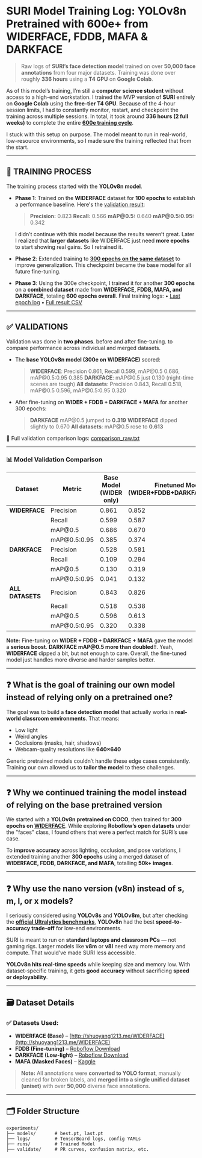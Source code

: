 # SURI Model Training Log: YOLOv8n Pretrained with 600e+ from WIDERFACE, FDDB, MAFA & DARKFACE

> Raw logs of **SURI’s face detection model** trained on over **50,000 face annotations** from four major datasets. Training was done over roughly **336 hours** using a **T4 GPU** on **Google Colab**.

As of this model’s training, I’m still a **computer science student** without access to a high-end workstation. I trained the MVP version of **SURI** entirely on **Google Colab** using the **free-tier T4 GPU**. Because of the 4-hour session limits, I had to constantly monitor, restart, and checkpoint the training across multiple sessions. In total, it took around **336 hours (2 full weeks)** to complete the entire **[600e training cycle](https://github.com/johnraivenolazo/suri/tree/main/experiments/runs/train_wider300e_on_widerface-fddb-darkface-mafa_as-300e)**.

I stuck with this setup on purpose. The model meant to run in real-world, low-resource environments, so I made sure the training reflected that from the start.

---

## 🧠 TRAINING PROCESS

The training process started with the **YOLOv8n model**.

* **Phase 1**: Trained on the **WIDERFACE** dataset for **100 epochs** to establish a performance baseline. Here's the [validation result](https://github.com/johnraivenolazo/suri/blob/main/experiments/logs/metrics/yolov8n_widerface100e_val-widerface.txt):

  > **Precision:** 0.823
  > **Recall:** 0.566
  > **mAP\@0.5:** 0.640
  > **mAP\@0.5:0.95:** 0.342

  I didn’t continue with this model because the results weren’t great. Later I realized that **larger datasets** like WIDERFACE just need **more epochs** to start showing real gains. So I retrained it.

* **Phase 2**: Extended training to **[300 epochs on the same dataset](https://github.com/johnraivenolazo/suri/blob/main/experiments/models/wider300e.pt)** to improve generalization. This checkpoint became the base model for all future fine-tuning.

* **Phase 3**: Using the 300e checkpoint, I trained it for another **300 epochs** on a **combined dataset** made from **WIDERFACE, FDDB, MAFA, and DARKFACE**, totaling **600 epochs overall**.
  Final training logs:
  • [Last epoch log](https://github.com/johnraivenolazo/suri/blob/main/experiments/runs/train_wider300e_on_widerface-fddb-darkface-mafa_as-300e/results.txt)
  • [Full result CSV](https://github.com/johnraivenolazo/suri/blob/main/experiments/runs/train_wider300e_on_widerface-fddb-darkface-mafa_as-300e/results.csv)

---

## ✅ VALIDATIONS

Validation was done in **two phases**. before and after fine-tuning. to compare performance across individual and merged datasets.

* The **base YOLOv8n model (300e on WIDERFACE)** scored:

  > **WIDERFACE**: Precision 0.861, Recall 0.599, mAP\@0.5 0.686, mAP\@0.5:0.95 0.385
  > **DARKFACE**: mAP\@0.5 just 0.130 (night-time scenes are tough)
  > **All datasets**: Precision 0.843, Recall 0.518, mAP\@0.5 0.596, mAP\@0.5:0.95 0.320

* After fine-tuning on **WIDER + FDDB + DARKFACE + MAFA** for another 300 epochs:

  > **DARKFACE** mAP\@0.5 jumped to **0.319**
  > **WIDERFACE** dipped slightly to 0.670
  > **All datasets**: mAP\@0.5 rose to **0.613**

🔗 Full validation comparison logs: [comparison\_raw.txt](https://github.com/johnraivenolazo/suri/blob/main/experiments/validate/comparison_raw.txt)

---

### 📊 Model Validation Comparison

| Dataset          | Metric        | **Base Model** (WIDER only) | **Finetuned Model** (WIDER+FDDB+DARKFACE+MAFA) |
| ---------------- | ------------- | --------------------------- | ---------------------------------------------- |
| **WIDERFACE**    | Precision     | 0.861                       | 0.852                                          |
|                  | Recall        | 0.599                       | 0.587                                          |
|                  | mAP\@0.5      | 0.686                       | 0.670                                          |
|                  | mAP\@0.5:0.95 | 0.385                       | 0.374                                          |
| **DARKFACE**     | Precision     | 0.528                       | 0.581                                          |
|                  | Recall        | 0.109                       | 0.294                                          |
|                  | mAP\@0.5      | 0.130                       | 0.319                                          |
|                  | mAP\@0.5:0.95 | 0.041                       | 0.132                                          |
| **ALL DATASETS** | Precision     | 0.843                       | 0.826                                          |
|                  | Recall        | 0.518                       | 0.538                                          |
|                  | mAP\@0.5      | 0.596                       | 0.613                                          |
|                  | mAP\@0.5:0.95 | 0.320                       | 0.338                                          |


**Note:** Fine-tuning on **WIDER + FDDB + DARKFACE + MAFA** gave the model a **serious boost**. **DARKFACE mAP\@0.5 more than doubled**!!. Yeah, **WIDERFACE** dipped a bit, but not enough to care. Overall, the fine-tuned model just handles more diverse and harder samples better.

---

## ❓ What is the goal of training our own model instead of relying only on a pretrained one?

The goal was to build a **face detection model** that actually works in **real-world classroom environments**. That means:

* Low light
* Weird angles
* Occlusions (masks, hair, shadows)
* Webcam-quality resolutions like **640×640**

Generic pretrained models couldn’t handle these edge cases consistently. Training our own allowed us to **tailor the model** to these challenges.

---

## ❓ Why we continued training the model instead of relying on the base pretrained version

We started with a **YOLOv8n pretrained on COCO**, then trained for **300 epochs on [WIDERFACE](https://shuoyang1213.me/WIDERFACE)**. While exploring **Roboflow’s open datasets** under the "faces" class, I found others that were a perfect match for SURI’s use case.

To **improve accuracy** across lighting, occlusion, and pose variations, I extended training another **300 epochs** using a merged dataset of **WIDERFACE, FDDB, DARKFACE, and MAFA**, totalling **50k+ images**.

---

## ❓ Why use the nano version (v8n) instead of s, m, l, or x models?

I seriously considered using **YOLOv8s** and **YOLOv8m**, but after checking the **[official Ultralytics benchmarks](https://docs.ultralytics.com/models/yolov8/)**, **YOLOv8n** had the best **speed-to-accuracy trade-off** for low-end environments.

SURI is meant to run on **standard laptops and classroom PCs** — not gaming rigs. Larger models like **v8m** or **v8l** need way more memory and compute. That would’ve made SURI less accessible.

**YOLOv8n hits real-time speeds** while keeping size and memory low. With dataset-specific training, it gets **good accuracy** without sacrificing **speed or deployability**.

---

## 🗃️ Dataset Details

### ✅ Datasets Used:

* **WIDERFACE (Base)** – [http://shuoyang1213.me/WIDERFACE](http://shuoyang1213.me/WIDERFACE)
* **FDDB (Fine-tuning)** – [Roboflow Download](https://universe.roboflow.com/fddb/face-detection-40nq0/dataset/1/download)
* **DARKFACE (Low-light)** – [Roboflow Download](https://universe.roboflow.com/school-g4vy0/dark_face_detection/dataset/1)
* **MAFA (Masked Faces)** – [Kaggle](https://www.kaggle.com/datasets/revanthrex/mafadataset)

> **Note:** All annotations were **converted to YOLO format**, manually cleaned for broken labels, and **merged into a single unified dataset (uniset)** with over **50,000** diverse face annotations.

---

## 🗂 Folder Structure

```
experiments/
├── models/       # best.pt, last.pt
├── logs/         # TensorBoard logs, config YAMLs
├── runs/         # Trained Model
├── validate/     # PR curves, confusion matrix, etc.
```
